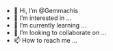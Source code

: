 - 👋 Hi, I’m @Gemmachis
- 👀 I’m interested in ...
- 🌱 I’m currently learning ...
- 💞️ I’m looking to collaborate on ...
- 📫 How to reach me ...

<!---
Gemmachis/Gemmachis is a ✨ special ✨ repository because its `README.md` (this file) appears on your GitHub profile.
You can click the Preview link to take a look at your changes.
--->
